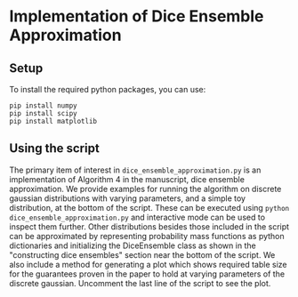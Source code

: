 # Implementation of Dice Ensemble Approximation

## Setup
To install the required python packages, you can use:
``` 
pip install numpy
pip install scipy
pip install matplotlib
```

## Using the script
The primary item of interest in `dice_ensemble_approximation.py` is an implementation of Algorithm 4 in the manuscript, dice ensemble approximation. We provide examples for running the algorithm on discrete gaussian distributions with varying parameters, and a simple toy distribution, at the bottom of the script. These can be executed using
```python dice_ensemble_approximation.py```
and interactive mode can be used to inspect them further. Other distributions besides those included in the script can be approximated by representing probability mass functions as python dictionaries and initializing the DiceEnsemble class as shown in the "constructing dice ensembles" section near the bottom of the script. We also include a method for generating a plot which shows required table size for the guarantees proven in the paper to hold at varying parameters of the discrete gaussian. Uncomment the last line of the script to see the plot.